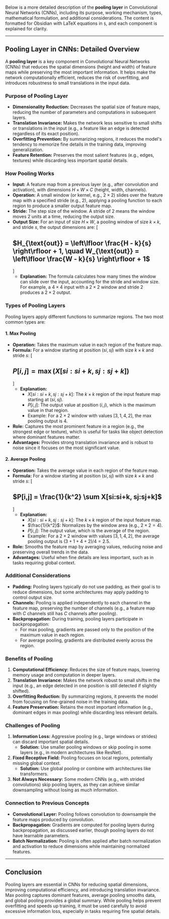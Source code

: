 Below is a more detailed description of the **pooling layer** in Convolutional Neural Networks (CNNs), including its purpose, working mechanism, types, mathematical formulation, and additional considerations. The content is formatted for Obsidian with LaTeX equations in `$`, and each component is explained for clarity.

---

## Pooling Layer in CNNs: Detailed Overview

A **pooling layer** is a key component in Convolutional Neural Networks (CNNs) that reduces the spatial dimensions (height and width) of feature maps while preserving the most important information. It helps make the network computationally efficient, reduces the risk of overfitting, and introduces robustness to small translations in the input data.

### Purpose of Pooling Layer
- **Dimensionality Reduction:** Decreases the spatial size of feature maps, reducing the number of parameters and computations in subsequent layers.
- **Translation Invariance:** Makes the network less sensitive to small shifts or translations in the input (e.g., a feature like an edge is detected regardless of its exact position).
- **Overfitting Prevention:** By summarizing regions, it reduces the model's tendency to memorize fine details in the training data, improving generalization.
- **Feature Retention:** Preserves the most salient features (e.g., edges, textures) while discarding less important spatial details.

### How Pooling Works
- **Input:** A feature map from a previous layer (e.g., after convolution and activation), with dimensions $H \times W \times C$ (height, width, channels).
- **Operation:** A small window (or kernel, e.g., $2 \times 2$) slides over the feature map with a specified stride (e.g., 2), applying a pooling function to each region to produce a smaller output feature map.
- **Stride:** The step size of the window. A stride of 2 means the window moves 2 units at a time, reducing the output size.
- **Output Size:** For an input of size $H \times W$, a pooling window of size $k \times k$, and stride $s$, the output dimensions are:
  \[
  ## $H_{\text{out}} = \left\lfloor \frac{H - k}{s} \right\rfloor + 1, \quad W_{\text{out}} = \left\lfloor \frac{W - k}{s} \right\rfloor + 1$
  \]
  - **Explanation:** The formula calculates how many times the window can slide over the input, accounting for the stride and window size. For example, a $4 \times 4$ input with a $2 \times 2$ window and stride 2 produces a $2 \times 2$ output.

### Types of Pooling Layers
Pooling layers apply different functions to summarize regions. The two most common types are:

#### 1. Max Pooling
- **Operation:** Takes the maximum value in each region of the feature map.
- **Formula:** For a window starting at position $(si, sj)$ with size $k \times k$ and stride $s$:
  \[
  ## $P[i,j] = \max(X[si:si+k, sj:sj+k])$
  \]
  - **Explanation:**
    - $X[si:si+k, sj:sj+k]$: The $k \times k$ region of the input feature map starting at $(si, sj)$.
    - $P[i,j]$: The output value at position $(i,j)$, which is the maximum value in that region.
    - Example: For a $2 \times 2$ window with values $[3, 1, 4, 2]$, the max pooling output is $4$.
- **Role:** Captures the most prominent feature in a region (e.g., the strongest edge or texture), which is useful for tasks like object detection where dominant features matter.
- **Advantages:** Provides strong translation invariance and is robust to noise since it focuses on the most significant value.

#### 2. Average Pooling
- **Operation:** Takes the average value in each region of the feature map.
- **Formula:** For a window starting at position $(si, sj)$ with size $k \times k$ and stride $s$:
  \[
  ## $P[i,j] = \frac{1}{k^2} \sum X[si:si+k, sj:sj+k]$
  \]
  - **Explanation:**
    - $X[si:si+k, sj:sj+k]$: The $k \times k$ region of the input feature map.
    - $\frac{1}{k^2}$: Normalizes by the window area (e.g., $2 \times 2 = 4$).
    - $P[i,j]$: The output value, which is the average of the region.
    - Example: For a $2 \times 2$ window with values $[3, 1, 4, 2]$, the average pooling output is $(3+1+4+2)/4 = 2.5$.
- **Role:** Smooths the feature map by averaging values, reducing noise and preserving overall trends in the data.
- **Advantages:** Useful when fine details are less important, such as in tasks requiring global context.

### Additional Considerations
- **Padding:** Pooling layers typically do not use padding, as their goal is to reduce dimensions, but some architectures may apply padding to control output size.
- **Channels:** Pooling is applied independently to each channel in the feature map, preserving the number of channels (e.g., a feature map with $C$ channels still has $C$ channels after pooling).
- **Backpropagation:** During training, pooling layers participate in backpropagation:
  - For max pooling, gradients are passed only to the position of the maximum value in each region.
  - For average pooling, gradients are distributed evenly across the region.

### Benefits of Pooling
1. **Computational Efficiency:** Reduces the size of feature maps, lowering memory usage and computation in deeper layers.
2. **Translation Invariance:** Makes the network robust to small shifts in the input (e.g., an edge detected in one position is still detected if slightly shifted).
3. **Overfitting Reduction:** By summarizing regions, it prevents the model from focusing on fine-grained noise in the training data.
4. **Feature Preservation:** Retains the most important information (e.g., dominant edges in max pooling) while discarding less relevant details.

### Challenges of Pooling
1. **Information Loss:** Aggressive pooling (e.g., large windows or strides) can discard important spatial details.
   - **Solution:** Use smaller pooling windows or skip pooling in some layers (e.g., in modern architectures like ResNet).
2. **Fixed Receptive Field:** Pooling focuses on local regions, potentially missing global context.
   - **Solution:** Use global pooling or combine with architectures like transformers.
3. **Not Always Necessary:** Some modern CNNs (e.g., with strided convolutions) skip pooling layers, as they can achieve similar downsampling without losing as much information.

### Connection to Previous Concepts
- **Convolutional Layer:** Pooling follows convolution to downsample the feature maps produced by convolution.
- **Backpropagation:** Gradients are computed for pooling layers during backpropagation, as discussed earlier, though pooling layers do not have learnable parameters.
- **Batch Normalization:** Pooling is often applied after batch normalization and activation to reduce dimensions while maintaining normalized features.

---

## Conclusion

Pooling layers are essential in CNNs for reducing spatial dimensions, improving computational efficiency, and introducing translation invariance. Max pooling captures dominant features, average pooling smooths data, and global pooling provides a global summary. While pooling helps prevent overfitting and speeds up training, it must be used carefully to avoid excessive information loss, especially in tasks requiring fine spatial details.